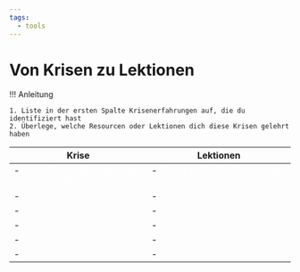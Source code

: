 ```yaml
---
tags:
  - tools
---
```


# Von Krisen zu Lektionen

!!! Anleitung

    1. Liste in der ersten Spalte Krisenerfahrungen auf, die du identifiziert hast
    2. Überlege, welche Resourcen oder Lektionen dich diese Krisen gelehrt haben

| Krise                                                                    | Lektionen                                                                |
| ------------------------------------------------------------------------ | ------------------------------------------------------------------------ |
| - <span style="color:white;">Dieser Text macht die Spalte breiter. Viel breiter. </span> | - <span style="color:white;">Dieser Text macht die Spalte breiter. Viel breiter. </span> |
| -                                                                        | -                                                                        |
| -                                                                        | -                                                                        |
| -                                                                        | -                                                                        |
| -                                                                        | -                                                                        |
| -                                                                        | -                                                                        |
